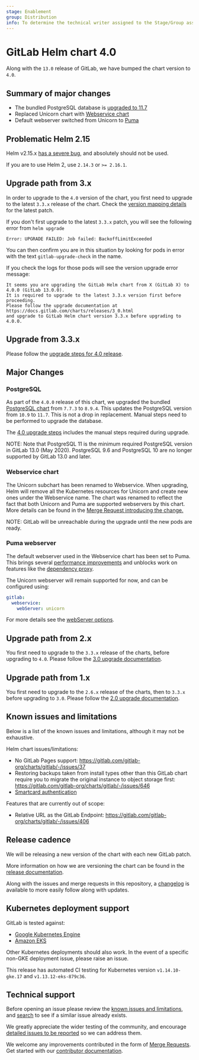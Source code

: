 ```yaml
---
stage: Enablement
group: Distribution
info: To determine the technical writer assigned to the Stage/Group associated with this page, see https://about.gitlab.com/handbook/engineering/ux/technical-writing/#designated-technical-writers
---
```


# GitLab Helm chart 4.0

Along with the `13.0` release of GitLab, we have bumped the chart version to `4.0`.

## Summary of major changes

- The bundled PostgreSQL database is [upgraded to 11.7](#postgresql)
- Replaced Unicorn chart with [Webservice chart](#webservice-chart)
- Default webserver switched from Unicorn to [Puma](#puma-webserver)

## Problematic Helm 2.15

Helm v2.15.x [has a severe bug](https://github.com/helm/helm/issues/6767), and absolutely should not be used.

If you are to use Helm 2, use `2.14.3` or `>= 2.16.1`.

## Upgrade path from 3.x

In order to upgrade to the `4.0` version of the chart, you first need to upgrade to the latest `3.3.x`
release of the chart. Check the [version mapping details](../installation/version_mappings.md) for the latest patch.

If you don't first upgrade to the latest `3.3.x` patch, you will see the following error from `helm upgrade`

```shell
Error: UPGRADE FAILED: Job failed: BackoffLimitExceeded
```

You can then confirm you are in this situation by looking for pods in error with the text `gitlab-upgrade-check` in the name.

If you check the logs for those pods will see the version upgrade error message:

```plaintext
It seems you are upgrading the GitLab Helm chart from X (GitLab X) to 4.0.0 (GitLab 13.0.0).
It is required to upgrade to the latest 3.3.x version first before proceeding.
Please follow the upgrade documentation at https://docs.gitlab.com/charts/releases/3_0.html
and upgrade to GitLab Helm chart version 3.3.x before upgrading to 4.0.0.
```

## Upgrade from 3.3.x

Please follow the [upgrade steps for 4.0 release](../installation/upgrade.md).

## Major Changes

### PostgreSQL

As part of the `4.0.0` release of this chart, we upgraded the bundled [PostgreSQL chart](https://github.com/bitnami/charts/tree/master/bitnami/postgresql)
from `7.7.3` to `8.9.4`. This updates the PostgreSQL version from `10.9` to `11.7`. This is not a drop in replacement. Manual
steps need to be performed to upgrade the database.

The [4.0 upgrade steps](../installation/upgrade.md#upgrade-to-version-40)
includes the manual steps required during upgrade.

NOTE:
Note that PostgreSQL 11 is the minimum required PostgreSQL version in GitLab 13.0 (May 2020).
PostgreSQL 9.6 and PostgreSQL 10 are no longer supported by GitLab 13.0 and later.

### Webservice chart

The Unicorn subchart has been renamed to Webservice. When upgrading, Helm will remove all the Kubernetes resources
for Unicorn and create new ones under the Webservice name. The chart was renamed to reflect the fact that both
Unicorn and Puma are supported webservers by this chart. More details can be found in the
[Merge Request introducing the change.](https://gitlab.com/gitlab-org/charts/gitlab/-/merge_requests/1145)

NOTE:
GitLab will be unreachable during the upgrade until the new pods are ready.

### Puma webserver

The default webserver used in the Webservice chart has been set to Puma. This brings several
[performance improvements](https://docs.gitlab.com/ee/administration/operations/puma.html#why-switch-to-puma) and
unblocks work on features like the [dependency proxy](https://gitlab.com/gitlab-org/charts/gitlab/-/issues/1284).

The Unicorn webserver will remain supported for now, and can be configured using:

```yaml
gitlab:
  webservice:
    webServer: unicorn
```

For more details see the [webServer options](../charts/gitlab/webservice/index.md#webserver-options).

## Upgrade path from 2.x

You first need to upgrade to the `3.3.x` release of the charts, before upgrading to `4.0`. Please follow the
[3.0 upgrade documentation](3_0.md).

## Upgrade path from 1.x

You first need to upgrade to the `2.6.x` release of the charts, then to `3.3.x` before upgrading to `3.0`. Please follow
the [2.0 upgrade documentation](2_0.md).

## Known issues and limitations

Below is a list of the known issues and limitations, although it may not be exhaustive.

Helm chart issues/limitations:

- No GitLab Pages support: <https://gitlab.com/gitlab-org/charts/gitlab/-/issues/37>
- Restoring backups taken from install types other than this GitLab chart require you to migrate the original instance to object storage first: <https://gitlab.com/gitlab-org/charts/gitlab/-/issues/646>
- [Smartcard authentication](https://gitlab.com/gitlab-org/charts/gitlab/-/issues/988)

Features that are currently out of scope:

- Relative URL as the GitLab Endpoint: <https://gitlab.com/gitlab-org/charts/gitlab/-/issues/406>

## Release cadence

We will be releasing a new version of the chart with each new GitLab patch.

More information on how we are versioning the chart can be found in the [release documentation](../development/release.md).

Along with the issues and merge requests in this repository, a [changelog](https://gitlab.com/gitlab-org/charts/gitlab/blob/master/CHANGELOG.md) is available to more easily follow along with updates.

## Kubernetes deployment support

GitLab is tested against:

- [Google Kubernetes Engine](https://cloud.google.com/kubernetes-engine/)
- [Amazon EKS](https://aws.amazon.com/eks/)

Other Kubernetes deployments should also work. In the event of a specific non-GKE deployment issue, please raise an issue.

This release has automated CI testing for Kubernetes version `v1.14.10-gke.17` and `v1.13.12-eks-879c36`.

## Technical support

Before opening an issue please review the [known issues and limitations](#known-issues-and-limitations), and [search](https://gitlab.com/gitlab-org/charts/gitlab/-/issues) to see if a similar issue already exists.

We greatly appreciate the wider testing of the community, and encourage [detailed issues to be reported](https://gitlab.com/gitlab-org/charts/gitlab/-/issues/new) so we can address them.

We welcome any improvements contributed in the form of [Merge Requests](https://gitlab.com/gitlab-org/charts/gitlab/-/merge_requests).
Get started with our [contributor documentation](https://gitlab.com/gitlab-org/charts/gitlab/tree/master/CONTRIBUTING.md).
